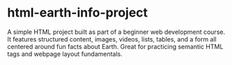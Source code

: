 # html-earth-info-project
A simple HTML project built as part of a beginner web development course. It features structured content, images, videos, lists, tables, and a form  all centered around fun facts about Earth. Great for practicing semantic HTML tags and webpage layout fundamentals.
